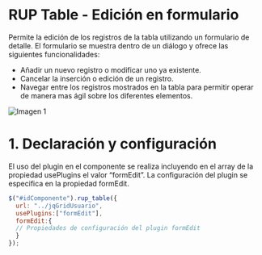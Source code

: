 # RUP Table - Edición en formulario

Permite la edición de los registros de la tabla utilizando un formulario de detalle. El formulario se muestra
dentro de un diálogo y ofrece las siguientes funcionalidades:

*   Añadir un nuevo registro o modificar uno ya existente.
*   Cancelar la inserción o edición de un registro.
*   Navegar entre los registros mostrados en la tabla para permitir operar de manera mas ágil sobre los diferentes elementos.

![Imagen 1](img/rup.table.formEdit_1.png)

# 1. Declaración y configuración

El uso del plugin en el componente se realiza incluyendo en el array de la propiedad usePlugins el valor “formEdit”. La configuración del plugin se especifica en la propiedad formEdit.

```js
$("#idComponente").rup_table({
  url: "../jqGridUsuario",
  usePlugins:["formEdit"],
  formEdit:{
  // Propiedades de configuración del plugin formEdit
  }
});
```
